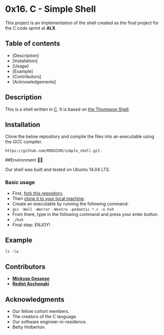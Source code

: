 # 0x16. C - Simple Shell

This project is an implementation of the shell created as the final project for the C code sprint at **ALX**.

## Table of contents 

 - [Description]
 - [Installation]
 - [Usage]
 - [Example]
 - [Contributors]
 - [Acknowledgements]
## Description 
This is a shell written in [C](https://en.wikipedia.org/wiki/C_(programming_language)).
It is based on [the Thompson Shell](https://en.wikipedia.org/wiki/Thompson_shell).

## Installation 
Clone the below repository and compile the files into an executable using the GCC compiler.
```
https://github.com/REDXIXR/simple_shell.git.
```
##Environment :evergreen_tree::evergreen_tree:

Our shell was built and tested on  Ubuntu 14.04 LTS.

### Basic usage
- First, [fork this repository](https://docs.github.com/en/github/getting-started-with-github/fork-a-repo).
- Then [clone it to your local machine](https://docs.github.com/en/github/creating-cloning-and-archiving-repositories/cloning-a-repository).
- Create an executable by running the following command:
- `gcc -Wall -Werror -Wextra -pedantic *.c -o hsh`
- From there, type in the following command and press your enter button.
- `./hsh`
- Final step: ENJOY!

## Example
```
ls -la
```

## Contributors 
* [**Mickyas Gessese**](https://github.com/bmike0059)
* [**Rediet Aschenaki**](https://github.com/REDXIXR)

## Acknowledgments
- Our fellow cohort members.
- The creators of the C language.
- Our software engineer-in-residence.
- Betty Holberton.
